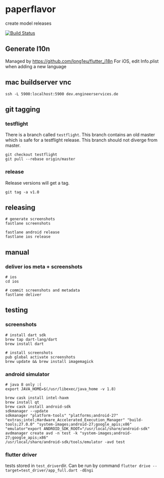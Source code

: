 # paperflavor

create model releases

[![Build Status](https://drone.korzikowski.de/api/badges/ykorzikowski/paperflavor/status.svg)](https://drone.korzikowski.de/ykorzikowski/paperflavor)

## Generate l10n
Managed by https://github.com/long1eu/flutter_i18n
For iOS, edit Info.plist when adding a new language

## mac buildserver vnc
`ssh -L 5900:localhost:5900 dev.engineerservices.de`

## git tagging
### testflight
There is a branch called `testflight`. This branch contains an old master which is safe for a testflight release. 
This branch should not diverge from master. 
```
git checkout testflight
git pull --rebase origin/master
```

### release
Release versions will get a tag. 
```
git tag -a v1.0
```

## releasing


```
# generate screenshots
fastlane screenshots

fastlane android release
fastlane ios release
```

## manual
### deliver ios meta + screenshots
```
# ios
cd ios

# commit screenshots and metadata
fastlane deliver

```

## testing
### screenshots
```
# install dart sdk
brew tap dart-lang/dart
brew install dart

# install screenshots
pub global activate screenshots
brew update && brew install imagemagick

```

### android simulator
```
# java 8 only :(
export JAVA_HOME=$(/usr/libexec/java_home -v 1.8) 

brew cask install intel-haxm
brew install qt
brew cask install android-sdk
sdkmanager --update
sdkmanager "platform-tools" "platforms;android-27" "extras;intel;Hardware_Accelerated_Execution_Manager" "build-tools;27.0.0" "system-images;android-27;google_apis;x86" "emulator"export ANDROID_SDK_ROOT="/usr/local/share/android-sdk"
avdmanager create avd -n test -k "system-images;android-27;google_apis;x86"
/usr/local/share/android-sdk/tools/emulator -avd test

```

### flutter driver
tests stored in `test_driver`dir. Can be run by command `flutter drive --target=test_driver/app_full.dart -dEngi`
